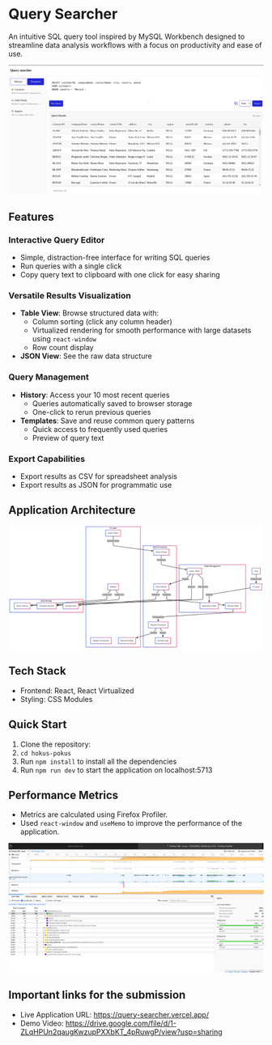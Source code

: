 # Query Searcher

An intuitive SQL query tool inspired by MySQL Workbench designed to streamline data analysis workflows with a focus on productivity and ease of use.

![alt text](image.png)

## Features

### Interactive Query Editor

- Simple, distraction-free interface for writing SQL queries
- Run queries with a single click
- Copy query text to clipboard with one click for easy sharing

### Versatile Results Visualization

- **Table View**: Browse structured data with:
  - Column sorting (click any column header)
  - Virtualized rendering for smooth performance with large datasets using `react-window`
  - Row count display
- **JSON View**: See the raw data structure

### Query Management

- **History**: Access your 10 most recent queries
  - Queries automatically saved to browser storage
  - One-click to rerun previous queries
- **Templates**: Save and reuse common query patterns
  - Quick access to frequently used queries
  - Preview of query text

### Export Capabilities

- Export results as CSV for spreadsheet analysis
- Export results as JSON for programmatic use

## Application Architecture

![alt text](applicationArchitecture.png)

## Tech Stack

- Frontend: React, React Virtualized
- Styling: CSS Modules

## Quick Start

1. Clone the repository:
2. `cd hokus-pokus`
3. Run `npm install` to install all the dependencies
4. Run `npm run dev` to start the application on localhost:5713

## Performance Metrics

- Metrics are calculated using Firefox Profiler.
- Used `react-window` and `useMemo` to improve the performance of the application. 

![alt text](image-1.png)

## Important links for the submission

- Live Application URL: https://query-searcher.vercel.app/
- Demo Video: https://drive.google.com/file/d/1-ZLqHPUn2qaugKwzupPXXbKT_4pRuwgP/view?usp=sharing